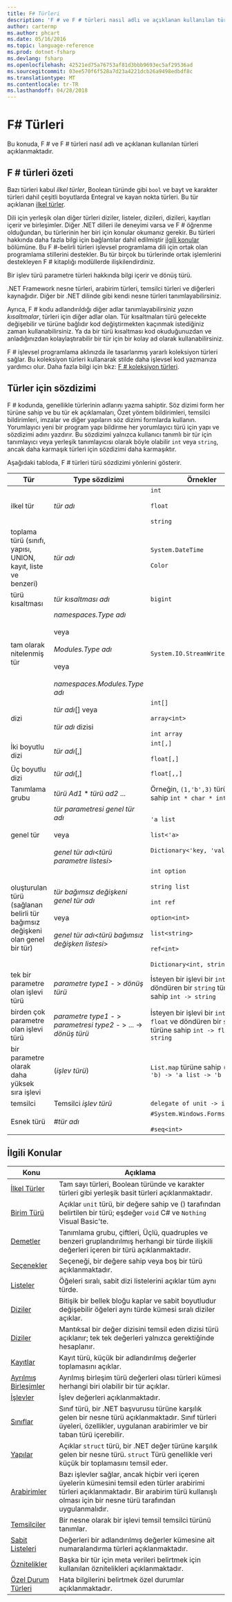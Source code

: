 ```yaml
---
title: F# Türleri
description: 'F # ve F # türleri nasıl adlı ve açıklanan kullanılan türleri hakkında bilgi edinin.'
author: cartermp
ms.author: phcart
ms.date: 05/16/2016
ms.topic: language-reference
ms.prod: dotnet-fsharp
ms.devlang: fsharp
ms.openlocfilehash: 42521ed75a76753af81d3bbb9693ec5af29536ad
ms.sourcegitcommit: 03ee570f6f528a7d23a4221dcb26a9498edbdf8c
ms.translationtype: MT
ms.contentlocale: tr-TR
ms.lasthandoff: 04/28/2018
---
```

# <a name="f-types"></a>F# Türleri

Bu konuda, F # ve F # türleri nasıl adlı ve açıklanan kullanılan türleri açıklanmaktadır.


## <a name="summary-of-f-types"></a>F # türleri özeti
Bazı türleri kabul *ilkel türler*, Boolean türünde gibi `bool` ve bayt ve karakter türleri dahil çeşitli boyutlarda Entegral ve kayan nokta türleri. Bu tür açıklanan [ilkel türler](primitive-types.md).

Dili için yerleşik olan diğer türleri diziler, listeler, dizileri, dizileri, kayıtları içerir ve birleşimler. Diğer .NET dilleri ile deneyimi varsa ve F # öğrenme olduğundan, bu türlerinin her biri için konular okumanız gerekir. Bu türleri hakkında daha fazla bilgi için bağlantılar dahil edilmiştir [ilgili konular](https://msdn.microsoft.com/library/#rel) bölümüne. Bu F #-belirli türleri işlevsel programlama dili için ortak olan programlama stillerini destekler. Bu tür birçok bu türlerinde ortak işlemlerini destekleyen F # kitaplığı modüllerde ilişkilendirdiniz.

Bir işlev türü parametre türleri hakkında bilgi içerir ve dönüş türü.

.NET Framework nesne türleri, arabirim türleri, temsilci türleri ve diğerleri kaynağıdır. Diğer bir .NET dilinde gibi kendi nesne türleri tanımlayabilirsiniz.

Ayrıca, F # kodu adlandırıldığı diğer adlar tanımlayabilirsiniz *yazın kısaltmalar*, türleri için diğer adlar olan. Tür kısaltmaları türü gelecekte değişebilir ve türüne bağlıdır kod değiştirmekten kaçınmak istediğiniz zaman kullanabilirsiniz. Ya da bir türü kısaltması kod okuduğunuzdan ve anladığınızdan kolaylaştırabilir bir tür için bir kolay ad olarak kullanabilirsiniz.

F # işlevsel programlama aklınızda ile tasarlanmış yararlı koleksiyon türleri sağlar. Bu koleksiyon türleri kullanarak stilde daha işlevsel kod yazmanıza yardımcı olur. Daha fazla bilgi için bkz: [F # koleksiyon türleri](fsharp-collection-types.md).


## <a name="syntax-for-types"></a>Türler için sözdizimi
F # kodunda, genellikle türlerinin adlarını yazma sahiptir. Söz dizimi form her türüne sahip ve bu tür ek açıklamaları, Özet yöntem bildirimleri, temsilci bildirimleri, imzalar ve diğer yapıların söz dizimi formlarda kullanın. Yorumlayıcı yeni bir program yapı bildirme her yorumlayıcı türü için yapı ve sözdizimi adını yazdırır. Bu sözdizimi yalnızca kullanıcı tanımlı bir tür için tanımlayıcı veya yerleşik tanımlayıcısı olarak böyle olabilir `int` veya `string`, ancak daha karmaşık türleri için sözdizimi daha karmaşıktır.

Aşağıdaki tabloda, F # türleri türü sözdizimi yönlerini gösterir.



|Tür|Type sözdizimi|Örnekler|
|----|-----------|--------|
|ilkel tür|*tür adı*|`int`<br /><br />`float`<br /><br />`string`|
|toplama türü (sınıfı, yapısı, UNION, kayıt, liste ve benzeri)|*tür adı*|`System.DateTime`<br /><br />`Color`|
|türü kısaltması|*tür kısaltması adı*|`bigint`|
|tam olarak nitelenmiş tür|*namespaces.Type adı*<br /><br />veya<br /><br />*Modules.Type adı*<br /><br />veya<br /><br />*namespaces.Modules.Type adı*|`System.IO.StreamWriter`|
|dizi|*tür adı*[] veya<br /><br />*tür adı* dizisi|`int[]`<br /><br />`array<int>`<br /><br />`int array`|
|İki boyutlu dizi|*tür adı*[,]|`int[,]`<br /><br />`float[,]`|
|Üç boyutlu dizi|*tür adı*[,]|`float[,,]`|
|Tanımlama grubu|*türü Ad1* &#42; *türü ad2* ...|Örneğin, `(1,'b',3)` türüne sahip `int * char * int`|
|genel tür|*tür parametresi* *genel tür adı*<br /><br />veya<br /><br />*genel tür adı*&lt;*türü parametre listesi*&gt;|`'a list`<br /><br />`list<'a>`<br /><br />`Dictionary<'key, 'value>`|
|oluşturulan türü (sağlanan belirli tür bağımsız değişkeni olan genel bir tür)|*tür bağımsız değişkeni* *genel tür adı*<br /><br />veya<br /><br />*genel tür adı*&lt;*türü bağımsız değişken listesi*&gt;|`int option`<br /><br />`string list`<br /><br />`int ref`<br /><br />`option<int>`<br /><br />`list<string>`<br /><br />`ref<int>`<br /><br />`Dictionary<int, string>`|
|tek bir parametre olan işlevi türü|*parametre type1*  - &gt; *dönüş türü*|İsteyen bir işlevi bir `int` ve döndüren bir `string` türüne sahip `int -> string`|
|birden çok parametre olan işlevi türü|*parametre type1*  - &gt; *parametresi type2*  - &gt; ... -&gt; *dönüş türü*|İsteyen bir işlevi bir `int` ve `float` ve döndüren bir `string` türüne sahip `int -> float -> string`|
|bir parametre olarak daha yüksek sıra işlevi|(*işlev türü*)|`List.map` türüne sahip `('a -> 'b) -> 'a list -> 'b list`|
|temsilci|Temsilci *işlev türü*|`delegate of unit -> int`|
|Esnek türü|#*tür adı*|`#System.Windows.Forms.Control`<br /><br />`#seq<int>`|

## <a name="related-topics"></a>İlgili Konular


|Konu|Açıklama|
|-----|-----------|
|[İlkel Türler](primitive-types.md)|Tam sayı türleri, Boolean türünde ve karakter türleri gibi yerleşik basit türleri açıklanmaktadır.|
|[Birim Türü](unit-type.md)|Açıklar `unit` türü, bir değere sahip ve () tarafından belirtilen bir türü; eşdeğer `void` C# ve `Nothing` Visual Basic'te.|
|[Demetler](tuples.md)|Tanımlama grubu, çiftleri, Üçlü, quadruples ve benzeri gruplandırılmış herhangi bir türde ilişkili değerleri içeren bir türü açıklanmaktadır.|
|[Seçenekler](options.md)|Seçeneği, bir değere sahip veya boş bir türü açıklanmaktadır.|
|[Listeler](lists.md)|Öğeleri sıralı, sabit dizi listelerini açıklar tüm aynı türde.|
|[Diziler](arrays.md)|Bitişik bir bellek bloğu kaplar ve sabit boyutludur değişebilir öğeleri aynı türde kümesi sıralı diziler açıklar.|
|[Diziler](sequences.md)|Mantıksal bir değer dizisini temsil eden dizisi türü açıklanır; tek tek değerleri yalnızca gerektiğinde hesaplanır.|
|[Kayıtlar](records.md)|Kayıt türü, küçük bir adlandırılmış değerler toplamasını açıklar.|
|[Ayrılmış Birleşimler](discriminated-unions.md)|Ayrılmış birleşim türü değerleri olası türleri kümesi herhangi biri olabilir bir tür açıklar.|
|[İşlevler](functions/index.md)|İşlev değerleri açıklanmaktadır.|
|[Sınıflar](classes.md)|Sınıf türü, bir .NET başvurusu türüne karşılık gelen bir nesne türü açıklanmaktadır. Sınıf türleri üyeleri, özellikler, uygulanan arabirimler ve bir taban türü içerebilir.|
|[Yapılar](structures.md)|Açıklar `struct` türü, bir .NET değer türüne karşılık gelen bir nesne türü. `struct` Türü genellikle veri küçük bir toplamasını temsil eder.|
|[Arabirimler](interfaces.md)|Bazı işlevler sağlar, ancak hiçbir veri içeren üyelerin kümesini temsil eden türler arabirimi türleri açıklanmaktadır. Bir arabirim türü kullanışlı olması için bir nesne türü tarafından uygulanmalıdır.|
|[Temsilciler](delegates.md)|Bir nesne olarak bir işlevi temsil temsilci türünü tanımlar.|
|[Sabit Listeleri](enumerations.md)|Değerleri bir adlandırılmış değerler kümesine ait numaralandırma türleri açıklanmaktadır.|
|[Öznitelikler](attributes.md)|Başka bir tür için meta verileri belirtmek için kullanılan öznitelikleri açıklanmaktadır.|
|[Özel Durum Türleri](exception-handling/exception-types.md)|Hata bilgilerini belirtmek özel durumlar açıklanmaktadır.|
